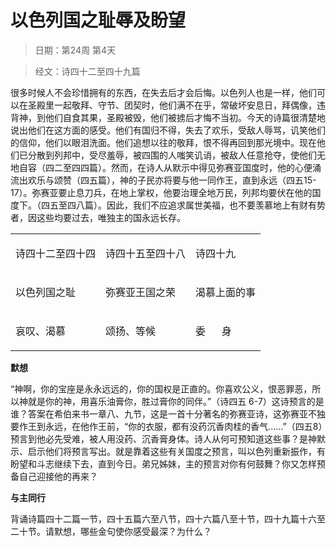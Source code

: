 # 以色列国之耻辱及盼望 

> 日期：第24周 第4天

> 经文：诗四十二至四十九篇

很多时候人不会珍惜拥有的东西，在失去后才会后悔。以色列人也是一样，他们可以在圣殿里一起敬拜、守节、团契时，他们满不在乎，常破坏安息日，拜偶像，违背神，到他们自食其果，圣殿被毁，他们被掳后才悔不当初。今天的诗篇很清楚地说出他们在这方面的感受。他们有国归不得，失去了欢乐，受敌人辱骂，讥笑他们的信仰，他们以眼泪洗面。他们追想以往的敬拜，恨不得再回到那光境中。现在他们已分散到列邦中，受尽羞辱，被四围的人嗤笑讥诮，被敌人任意抢夺，使他们无地自容（四二至四四篇）。然而，在诗人从默示中得见弥赛亚国度时，他的心便涌流出欢乐与颂赞（四五篇），神的子民亦将要与他一同作王，直到永远（四五15-17）。弥赛亚要止息刀兵，在地上掌权，他要治理全地万民，列邦均要伏在他的国度下。（四五至四八篇）。因此，我们不应追求属世美福，也不要羡慕地上有财有势者，因这些均要过去，唯独主的国永远长存。

<table>
 <tbody>
  <tr>
   <td><p>诗四十二至四十四</p></td>
   <td><p>诗四十五至四十八</p></td>
   <td><p>诗四十九</p></td>
  </tr>
  <tr>
   <td><p>以色列国之耻</p></td>
   <td><p>弥赛亚王国之荣</p></td>
   <td><p>渴慕上面的事</p></td>
  </tr>
  <tr>
   <td><p>哀叹、渴慕</p></td>
   <td><p>颂扬、等候</p></td>
   <td><p>委&nbsp;&nbsp;&nbsp;&nbsp;&nbsp; 身</p></td>
  </tr>
 </tbody>
</table>

**默想**

“神啊，你的宝座是永永远远的，你的国权是正直的。你喜欢公义，恨恶罪恶，所以神就是你的神，用喜乐油膏你，胜过膏你的同伴。”（诗四五 6-7）这诗预言的是谁？答案在希伯来书一章八、九节，这是一首十分著名的弥赛亚诗，这弥赛亚不独要作王到永远，在他作王前，“你的衣服，都有没药沉香肉桂的香气……”（四五8）预言到他必先受难，被人用没药、沉香膏身体。诗人从何可预知道这些事？是神默示、启示他们将预言写出。就是靠着这些有关国度之预言，叫以色列重新振作，有盼望和斗志继续下去，直到今日。弟兄姊妹，主的预言对你有何鼓舞？你又怎样预备自己迎接他的再来？

**与主同行**

背诵诗篇四十二篇一节，四十五篇六至八节，四十六篇八至十节，四十九篇十六至二十节。请默想，哪些金句使你感受最深？为什么？

